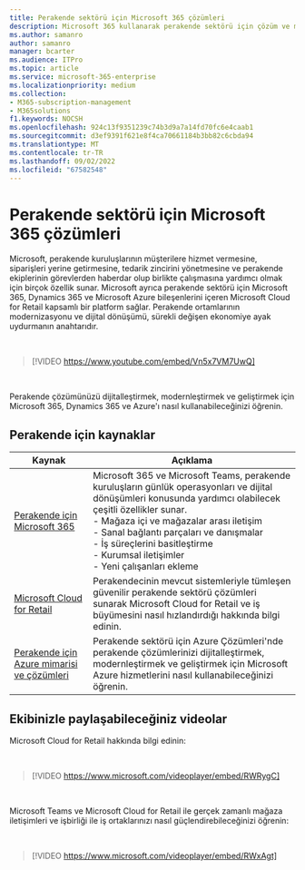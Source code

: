 ```yaml
---
title: Perakende sektörü için Microsoft 365 çözümleri
description: Microsoft 365 kullanarak perakende sektörü için çözüm ve mimari kaynakları hakkında bilgi edinin
ms.author: samanro
author: samanro
manager: bcarter
ms.audience: ITPro
ms.topic: article
ms.service: microsoft-365-enterprise
ms.localizationpriority: medium
ms.collection:
- M365-subscription-management
- M365solutions
f1.keywords: NOCSH
ms.openlocfilehash: 924c13f9351239c74b3d9a7a14fd70fc6e4caab1
ms.sourcegitcommit: d3ef9391f621e8f4ca70661184b3bb82c6cbda94
ms.translationtype: MT
ms.contentlocale: tr-TR
ms.lasthandoff: 09/02/2022
ms.locfileid: "67582548"
---
```

# <a name="microsoft-365-solutions-for-the-retail-industry"></a>Perakende sektörü için Microsoft 365 çözümleri

Microsoft, perakende kuruluşlarının müşterilere hizmet vermesine, siparişleri yerine getirmesine, tedarik zincirini yönetmesine ve perakende ekiplerinin görevlerden haberdar olup birlikte çalışmasına yardımcı olmak için birçok özellik sunar. Microsoft ayrıca perakende sektörü için Microsoft 365, Dynamics 365 ve Microsoft Azure bileşenlerini içeren Microsoft Cloud for Retail kapsamlı bir platform sağlar. Perakende ortamlarının modernizasyonu ve dijital dönüşümü, sürekli değişen ekonomiye ayak uydurmanın anahtarıdır.

<br>

> [!VIDEO https://www.youtube.com/embed/Vn5x7VM7UwQ]

<br>

Perakende çözümünüzü dijitalleştirmek, modernleştirmek ve geliştirmek için Microsoft 365, Dynamics 365 ve Azure'ı nasıl kullanabileceğinizi öğrenin.

## <a name="resources-for-retail"></a>Perakende için kaynaklar

|Kaynak |Açıklama  |
|---------|---------|
|[Perakende için Microsoft 365](../frontline/teams-for-retail-landing-page.md)    |  Microsoft 365 ve Microsoft Teams, perakende kuruluşların günlük operasyonları ve dijital dönüşümleri konusunda yardımcı olabilecek çeşitli özellikler sunar. <br>- Mağaza içi ve mağazalar arası iletişim <br>- Sanal bağlantı parçaları ve danışmalar <br>- İş süreçlerini basitleştirme <br>- Kurumsal iletişimler <br>- Yeni çalışanları ekleme    |
|[Microsoft Cloud for Retail](/industry/retail/overview)  | Perakendecinin mevcut sistemleriyle tümleşen güvenilir perakende sektörü çözümleri sunarak Microsoft Cloud for Retail ve iş büyümesini nasıl hızlandırdığı hakkında bilgi edinin.     |
|[Perakende için Azure mimarisi ve çözümleri](/azure/architecture/industries/retail)| Perakende sektörü için Azure Çözümleri'nde perakende çözümlerinizi dijitalleştirmek, modernleştirmek ve geliştirmek için Microsoft Azure hizmetlerini nasıl kullanabileceğinizi öğrenin. |

## <a name="videos-you-can-share-with-your-team"></a>Ekibinizle paylaşabileceğiniz videolar

Microsoft Cloud for Retail hakkında bilgi edinin:

<br>

> [!VIDEO https://www.microsoft.com/videoplayer/embed/RWRygC]

<br>

Microsoft Teams ve Microsoft Cloud for Retail ile gerçek zamanlı mağaza iletişimleri ve işbirliği ile iş ortaklarınızı nasıl güçlendirebileceğinizi öğrenin:

<br>

> [!VIDEO https://www.microsoft.com/videoplayer/embed/RWxAgt]

<br>